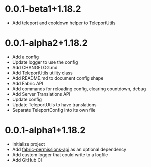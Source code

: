 # 0.0.1-beta1+1.18.2

* Add teleport and cooldown helper to TeleportUtils

# 0.0.1-alpha2+1.18.2

* Add a config
* Update logger to use the config
* Add CHANGELOG.md
* Add TeleportUtils utility class
* Add README.md to document config shape
* Add Fabric API
* Add commands for reloading config, clearing countdown, debug
* Add Server Translations API
* Update config
* Update TeleportUtils to have translations
* Separate TeleportConfig into its own file

# 0.0.1-alpha1+1.18.2

* Initialize project
* Add [fabric-permissions-api]() as an optional dependency
* Add custom logger that could write to a logfile
* Add GitHub CI